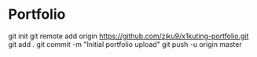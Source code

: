 # Portfolio
git init
git remote add origin https://github.com/ziku9/x1kuting-portfolio.git
git add .
git commit -m "Initial portfolio upload"
git push -u origin master
